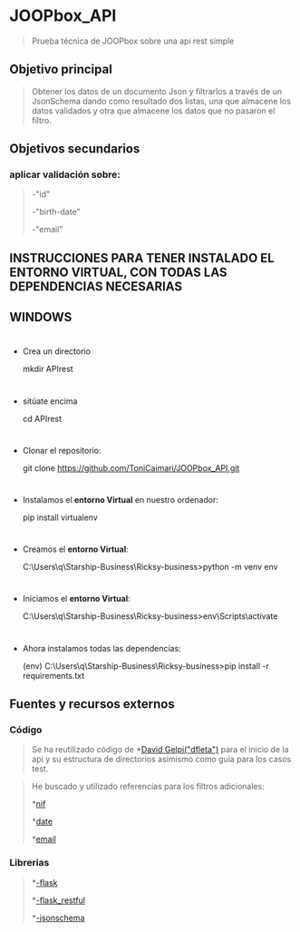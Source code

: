 # JOOPbox_API

> Prueba técnica de JOOPbox sobre una api rest simple

## Objetivo principal

> Obtener los datos de un documento Json y filtrarlos a través de un JsonSchema dando como resultado
> dos listas, una que almacene los datos validados y otra que almacene los datos que no pasaron el filtro.

## Objetivos secundarios

### aplicar validación sobre:

> -"id"
>
> -"birth-date"
>
> -"email"

## **INSTRUCCIONES PARA TENER INSTALADO EL ENTORNO VIRTUAL, CON TODAS LAS DEPENDENCIAS NECESARIAS**

## WINDOWS

#

- Crea un directorio

  mkdir APIrest

##

#

- sitúate encima

  cd APIrest

##

#

- Clonar el repositorio:

  git clone https://github.com/ToniCaimari/JOOPbox_API.git

##

#

- Instalamos el **entorno Virtual** en nuestro ordenador:

  pip install virtualenv

##

#

- Creamos el **entorno Virtual**:

  C:\Users\q\Starship-Business\Ricksy-business>python -m venv env

##

#

- Iniciamos el **entorno Virtual**:

  C:\Users\q\Starship-Business\Ricksy-business>env\Scripts\activate

##

#

- Ahora instalamos todas las dependencias:

  (env) C:\Users\q\Starship-Business\Ricksy-business>pip install -r requirements.txt

##

## Fuentes y recursos externos

### Código

> Se ha reutilizado código de \*[David Gelpi("dfleta")](https://github.com/dfleta/flask-rest-ci-boilerplate) para el inicio de la api y su estructura de directorios
> asimismo como guia para los casos test.

> He buscado y utilizado referencias para los filtros adicionales:
>
> \*[nif](https://discusionesconmipadre.wordpress.com/2010/10/19/comprobar-nif-con-python/)
>
> \*[date](https://www.kite.com/python/answers/how-to-validate-a-date-string-format-in-python#)
>
> \*[email](https://www.geeksforgeeks.org/check-if-email-address-valid-or-not-in-python/)

### Librerias

> \*[-flask](https://flask.palletsprojects.com/en/1.1.x/installation/)
>
> \*[-flask_restful](https://flask-restful.readthedocs.io/en/latest/installation.html)
>
> \*[-jsonschema](https://pypi.org/project/jsonschema/)
